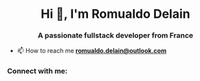 <h1 align="center">Hi 👋, I'm Romualdo Delain</h1>
<h3 align="center">A passionate fullstack developer from France</h3>

- 📫 How to reach me **romualdo.delain@outlook.com**

<h3 align="left">Connect with me:</h3>
<p align="left">
</p>
